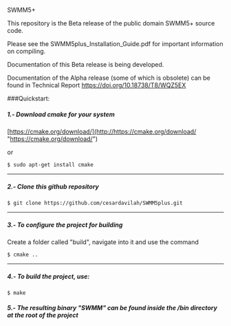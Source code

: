 SWMM5+

This repository is the Beta release of the public domain SWMM5+ source code.

Please see the SWMM5plus_Installation_Guide.pdf for important information on compiling.

Documentation of this Beta release is being developed. 

Documentation of the Alpha release (some of which is obsolete) can be found in Technical Report https://doi.org/10.18738/T8/WQZ5EX


###Quickstart:
##### 1.- Download cmake for your system

[https://cmake.org/download/](http://https://cmake.org/download/ "https://cmake.org/download/")

or

`$ sudo apt-get install cmake`

------------

##### 2.- Clone this github repository

`$ git clone https://github.com/cesardavilah/SWMM5plus.git`

------------

##### 3.- To configure the project for building

Create a folder called "build", navigate into it and use the command

`$ cmake ..`


------------

##### 4.- To build the project, use:

`$ make`

##### 5.- The resulting binary "SWMM" can be found inside the /bin directory at the root of the project
